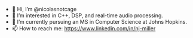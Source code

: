 - 👋 Hi, I’m @nicolasnotcage
- 👀 I’m interested in C++, DSP, and real-time audio processing.
- 🌱 I’m currently pursuing an MS in Computer Science at Johns Hopkins.
- 📫 How to reach me: https://www.linkedin.com/in/nj-miller

<!---
nicolasnotcage/nicolasnotcage is a ✨ special ✨ repository because its `README.md` (this file) appears on your GitHub profile.
You can click the Preview link to take a look at your changes.
--->
